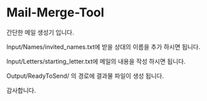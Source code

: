 # Mail-Merge-Tool

간단한 메일 생성기 입니다.

Input/Names/invited_names.txt에 받을 상대의 이름을 추가 하시면 됩니다.

Input/Letters/starting_letter.txt에 메일의 내용을 작성 하시면 됩니다.

Output/ReadyToSend/ 의 경로에 결과물 파일이 생성 됩니다. 

감사합니다.

